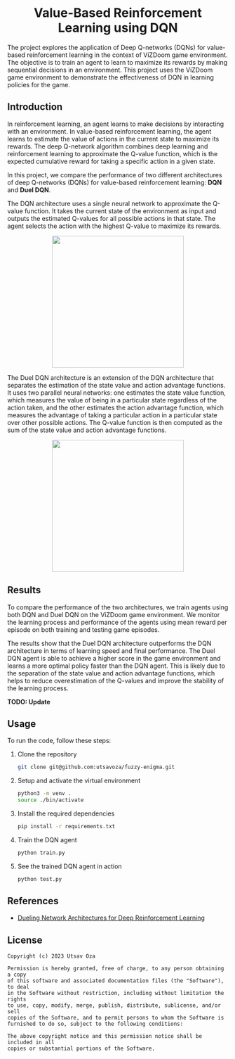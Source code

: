 <div align="center">

# <b>Value-Based Reinforcement Learning using DQN</b>

</div>

The project explores the application of Deep Q-networks (DQNs) for value-based reinforcement learning in the context of
ViZDoom game environment. The objective is to train an agent to learn to maximize its rewards by making sequential decisions in an environment. This project uses the ViZDoom game environment to demonstrate the effectiveness of DQN in learning policies for the game.


## Introduction

In reinforcement learning, an agent learns to make decisions by interacting with an environment. In value-based
reinforcement learning, the agent learns to estimate the value of actions in the current state to maximize its rewards.
The deep Q-network algorithm combines deep learning and reinforcement learning to approximate the Q-value function,
which is the expected cumulative reward for taking a specific action in a given state.

In this project, we compare the performance of two different architectures of deep Q-networks (DQNs) for value-based reinforcement learning: **DQN** and **Duel DQN**.

The DQN architecture uses a single neural network to approximate the Q-value function. It takes the current state of the environment as input and outputs the estimated Q-values for all possible actions in that state. The agent selects the action with the highest Q-value to maximize its rewards.

<div align="center"><image width="300" src="./images/dqn.png"></div>

The Duel DQN architecture is an extension of the DQN architecture that separates the estimation of the state value and action advantage functions. It uses two parallel neural networks: one estimates the state value function, which measures the value of being in a particular state regardless of the action taken, and the other estimates the action advantage function, which measures the advantage of taking a particular action in a particular state over other possible actions. The Q-value function is then computed as the sum of the state value and action advantage functions.
<div align="center"><image width="300" src="./images/ddqn.png"></div>

## Results

To compare the performance of the two architectures, we train agents using both DQN and Duel DQN on the ViZDoom game
environment. We monitor the learning process and performance of the agents using mean reward per episode on both training
and testing game episodes.

The results show that the Duel DQN architecture outperforms the DQN architecture in terms of learning speed and
final performance. The Duel DQN agent is able to achieve a higher score in the game environment and learns a more
optimal policy faster than the DQN agent. This is likely due to the separation of the state value and action advantage
functions, which helps to reduce overestimation of the Q-values and improve the stability of the learning process.

**TODO: Update**

## Usage

To run the code, follow these steps:

1. Clone the repository
    ```bash
    git clone git@github.com:utsavoza/fuzzy-enigma.git
    ```
2. Setup and activate the virtual environment
    ```bash
    python3 -m venv .
    source ./bin/activate
    ```

3. Install the required dependencies
    ```bash
    pip install -r requirements.txt
    ```
4. Train the DQN agent
    ```bash
    python train.py
    ```
5. See the trained DQN agent in action
    ```bash
    python test.py
    ```

## References

- [Dueling Network Architectures for Deep Reinforcement Learning](https://arxiv.org/pdf/1511.06581.pdf)

## License

    Copyright (c) 2023 Utsav Oza

    Permission is hereby granted, free of charge, to any person obtaining a copy
    of this software and associated documentation files (the "Software"), to deal
    in the Software without restriction, including without limitation the rights
    to use, copy, modify, merge, publish, distribute, sublicense, and/or sell
    copies of the Software, and to permit persons to whom the Software is
    furnished to do so, subject to the following conditions:

    The above copyright notice and this permission notice shall be included in all
    copies or substantial portions of the Software.
